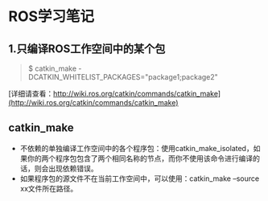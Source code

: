 # ROS学习笔记
## 1.只编译ROS工作空间中的某个包
> $ catkin_make -DCATKIN_WHITELIST_PACKAGES="package1;package2"

[详细请查看：http://wiki.ros.org/catkin/commands/catkin_make](http://wiki.ros.org/catkin/commands/catkin_make)

## catkin_make
- 不依赖的单独编译工作空间中的各个程序包：使用catkin_make_isolated，如果你的两个程序包包含了两个相同名称的节点，而你不使用该命令进行编译的话，则会出现依赖错误。
- 如果程序包的源文件不在当前工作空间中，可以使用：catkin_make –source xx文件所在路径。
